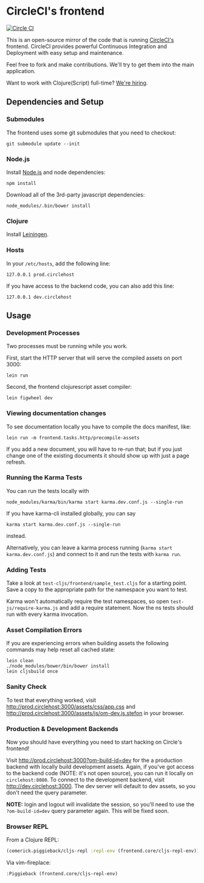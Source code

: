# CircleCI's frontend

[![Circle CI](https://circleci.com/gh/circleci/frontend.svg?style=svg)](https://circleci.com/gh/circleci/frontend)

This is an open-source mirror of the code that is running
[CircleCI's](https://circleci.com) frontend. CircleCI provides powerful
Continuous Integration and Deployment with easy setup and maintenance.

Feel free to fork and make contributions. We'll try to get them into the main
application.

Want to work with Clojure(Script) full-time? [We're hiring](https://circleci.com/jobs).


## Dependencies and Setup

### Submodules

The frontend uses some git submodules that you need to checkout:

```
git submodule update --init
```

### Node.js

Install [Node.js](http://nodejs.org/) and node dependencies:

```
npm install
```

Download all of the 3rd-party javascript dependencies:

```
node_modules/.bin/bower install
```

### Clojure

Install [Leiningen](http://leiningen.org/).

### Hosts

In your `/etc/hosts`, add the following line:

```
127.0.0.1 prod.circlehost
```

If you have access to the backend code, you can also add this line:

```
127.0.0.1 dev.circlehost
```


## Usage

### Development Processes

Two processes must be running while you work.

First, start the HTTP server that will serve the compiled assets on port 3000:

```
lein run
```

Second, the frontend clojurescript asset compiler:

```
lein figwheel dev
```

### Viewing documentation changes

To see documentation locally you have to compile the docs manifest, like:

```
lein run -m frontend.tasks.http/precompile-assets
```

If you add a new document, you will have to re-run that; but if you just change
one of the existing documents it should show up with just a page refresh.

### Running the Karma Tests

You can run the tests locally with
````
node_modules/karma/bin/karma start karma.dev.conf.js --single-run
````

If you have karma-cli installed globally, you can say
````
karma start karma.dev.conf.js --single-run
````
instead.

Alternatively, you can leave a karma process running (`karma start karma.dev.conf.js`) and connect to it
and run the tests with `karma run`.

### Adding Tests

Take a look at `test-cljs/frontend/sample_test.cljs` for a starting point. Save a copy to the appropriate path for the namespace you want to test.

Karma won't automatically require the test namespaces, so open `test-js/require-karma.js` and add a require statement. Now the ns tests should run with every karma invocation.

### Asset Compilation Errors

If you are experiencing errors when building assets the following commands may
help reset all cached state:

```
lein clean
./node_modules/bower/bin/bower install
lein cljsbuild once
```

### Sanity Check

To test that everything worked, visit
http://prod.circlehost:3000/assets/css/app.css and
http://prod.circlehost:3000/assets/js/om-dev.js.stefon in your browser.

### Production & Development Backends

Now you should have everything you need to start hacking on Circle's frontend!

Visit http://prod.circlehost:3000?om-build-id=dev for the a production backend
with locally build development assets. Again, if you've got access to the
backend code (NOTE: it's not open source), you can run it locally on
`circlehost:8080`. To connect to the development backend, visit
http://dev.circlehost:3000. The dev server will default to dev assets, so you
don't need the query parameter.

**NOTE:** login and logout will invalidate the session, so you'll need to use
the `?om-build-id=dev` query parameter again. This will be fixed soon.


### Browser REPL

From a Clojure REPL:

```clojure
(cemerick.piggieback/cljs-repl :repl-env (frontend.core/cljs-repl-env))
```

Via vim-fireplace:

```
:Piggieback (frontend.core/cljs-repl-env)
```
